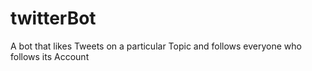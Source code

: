 # twitterBot
A bot that likes Tweets on a particular Topic and follows everyone who follows its Account

